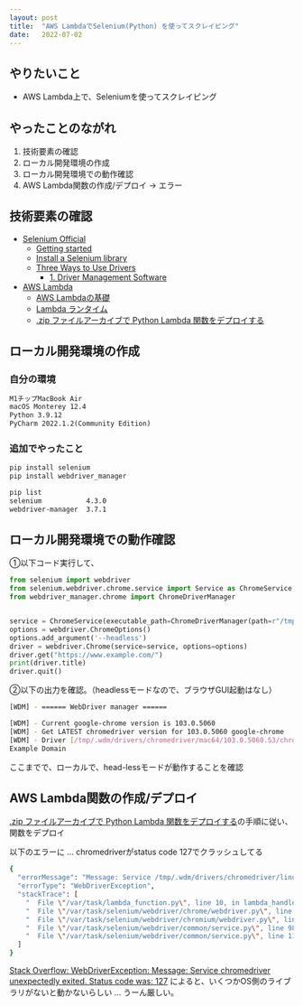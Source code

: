 ```yaml
---
layout: post
title:  "AWS LambdaでSelenium(Python) を使ってスクレイピング"
date:   2022-07-02
---
```


## やりたいこと

- AWS Lambda上で、Seleniumを使ってスクレイピング

## やったことのながれ

1. 技術要素の確認
2. ローカル開発環境の作成
3. ローカル開発環境での動作確認
4. AWS Lambda関数の作成/デプロイ -> エラー

## 技術要素の確認

- [Selenium Official](https://www.selenium.dev/)
  - [Getting started](https://www.selenium.dev/documentation/webdriver/getting_started/)
  - [Install a Selenium library](https://www.selenium.dev/documentation/webdriver/getting_started/install_library/)
  - [Three Ways to Use Drivers](https://www.selenium.dev/documentation/webdriver/getting_started/install_drivers/#three-ways-to-use-drivers)
    - [1. Driver Management Software](https://www.selenium.dev/documentation/webdriver/getting_started/install_drivers/#1-driver-management-software)
- [AWS Lambda](https://docs.aws.amazon.com/ja_jp/lambda/latest/dg/welcome.html)
  - [AWS Lambdaの基礎](https://docs.aws.amazon.com/ja_jp/lambda/latest/dg/lambda-foundation.html)
  - [Lambda ランタイム](https://docs.aws.amazon.com/ja_jp/lambda/latest/dg/lambda-runtimes.html)
  - [.zip ファイルアーカイブで Python Lambda 関数をデプロイする](https://docs.aws.amazon.com/ja_jp/lambda/latest/dg/python-package.html)

## ローカル開発環境の作成

### 自分の環境

```Markdown
M1チップMacBook Air
macOS Monterey 12.4
Python 3.9.12
PyCharm 2022.1.2(Community Edition)
```

### 追加でやったこと

```Bash
pip install selenium
pip install webdriver_manager
```

```Bash
pip list
selenium           4.3.0
webdriver-manager  3.7.1
```

## ローカル開発環境での動作確認

①以下コード実行して、

```Python
from selenium import webdriver
from selenium.webdriver.chrome.service import Service as ChromeService
from webdriver_manager.chrome import ChromeDriverManager


service = ChromeService(executable_path=ChromeDriverManager(path=r"/tmp").install())
options = webdriver.ChromeOptions()
options.add_argument('--headless')
driver = webdriver.Chrome(service=service, options=options)
driver.get("https://www.example.com/")
print(driver.title)
driver.quit()
```

②以下の出力を確認。（headlessモードなので、ブラウザGUI起動はなし）

```bash
[WDM] - ====== WebDriver manager ======

[WDM] - Current google-chrome version is 103.0.5060
[WDM] - Get LATEST chromedriver version for 103.0.5060 google-chrome
[WDM] - Driver [/tmp/.wdm/drivers/chromedriver/mac64/103.0.5060.53/chromedriver] found in cache
Example Domain
```

ここまでで、ローカルで、head-lessモードが動作することを確認

## AWS Lambda関数の作成/デプロイ

[.zip ファイルアーカイブで Python Lambda 関数をデプロイする](https://docs.aws.amazon.com/ja_jp/lambda/latest/dg/python-package.html)の手順に従い、関数をデプロイ

以下のエラーに ... chromedriverがstatus code 127でクラッシュしてる
```Bash
{
  "errorMessage": "Message: Service /tmp/.wdm/drivers/chromedriver/linux64/103.0.5060.53/chromedriver unexpectedly exited. Status code was: 127\n",
  "errorType": "WebDriverException",
  "stackTrace": [
    "  File \"/var/task/lambda_function.py\", line 10, in lambda_handler\n    driver = webdriver.Chrome(service=service, options=options)\n",
    "  File \"/var/task/selenium/webdriver/chrome/webdriver.py\", line 69, in __init__\n    super().__init__(DesiredCapabilities.CHROME['browserName'], \"goog\",\n",
    "  File \"/var/task/selenium/webdriver/chromium/webdriver.py\", line 89, in __init__\n    self.service.start()\n",
    "  File \"/var/task/selenium/webdriver/common/service.py\", line 98, in start\n    self.assert_process_still_running()\n",
    "  File \"/var/task/selenium/webdriver/common/service.py\", line 110, in assert_process_still_running\n    raise WebDriverException(\n"
  ]
}
```

[Stack Overflow: WebDriverException: Message: Service chromedriver unexpectedly exited. Status code was: 127](https://stackoverflow.com/questions/49323099/webdriverexception-message-service-chromedriver-unexpectedly-exited-status-co)
によると、いくつかOS側のライブラリがないと動かないらしい ... うーん厳しい。
